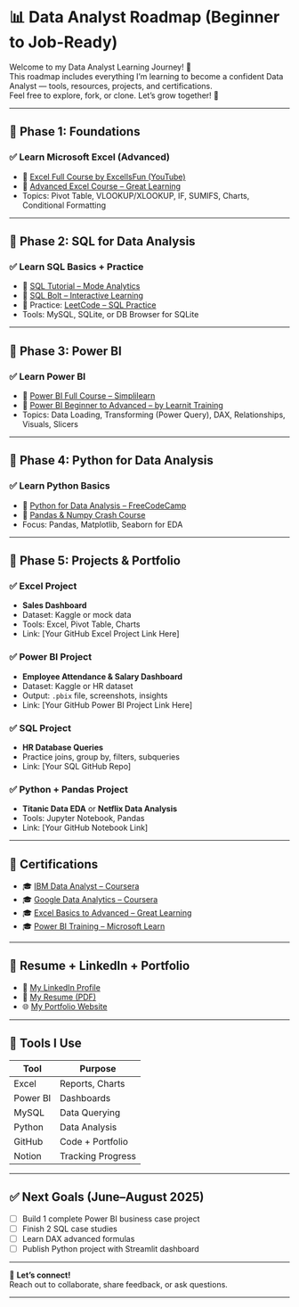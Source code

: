 # 📊 Data Analyst Roadmap (Beginner to Job-Ready)

Welcome to my Data Analyst Learning Journey! 🚀  
This roadmap includes everything I’m learning to become a confident Data Analyst — tools, resources, projects, and certifications.  
Feel free to explore, fork, or clone. Let’s grow together! 🌱

---

## 📌 Phase 1: Foundations

### ✅ Learn Microsoft Excel (Advanced)
- 📘 [Excel Full Course by ExcelIsFun (YouTube)](https://www.youtube.com/playlist?list=PLrRPvpgDmw0n584uD6iLS2FfK6C7LkY3g)
- 📘 [Advanced Excel Course – Great Learning](https://www.youtube.com/watch?v=Pb_2TeejzVo)
- Topics: Pivot Table, VLOOKUP/XLOOKUP, IF, SUMIFS, Charts, Conditional Formatting

---

## 📌 Phase 2: SQL for Data Analysis

### ✅ Learn SQL Basics + Practice
- 📘 [SQL Tutorial – Mode Analytics](https://mode.com/sql-tutorial/)
- 📘 [SQL Bolt – Interactive Learning](https://sqlbolt.com/)
- 🧪 Practice: [LeetCode – SQL Practice](https://leetcode.com/problemset/database/)
- Tools: MySQL, SQLite, or DB Browser for SQLite

---

## 📌 Phase 3: Power BI

### ✅ Learn Power BI
- 📘 [Power BI Full Course – Simplilearn](https://www.youtube.com/watch?v=AGrl-H87pRU)
- 📘 [Power BI Beginner to Advanced – by Learnit Training](https://www.youtube.com/watch?v=I8lZ_6rmDkY)
- Topics: Data Loading, Transforming (Power Query), DAX, Relationships, Visuals, Slicers

---

## 📌 Phase 4: Python for Data Analysis

### ✅ Learn Python Basics
- 📘 [Python for Data Analysis – FreeCodeCamp](https://www.youtube.com/watch?v=r-uOLxNrNk8)
- 📘 [Pandas & Numpy Crash Course](https://www.youtube.com/watch?v=vmEHCJofslg)
- Focus: Pandas, Matplotlib, Seaborn for EDA

---

## 📌 Phase 5: Projects & Portfolio

### ✅ Excel Project
- **Sales Dashboard**  
- Dataset: Kaggle or mock data  
- Tools: Excel, Pivot Table, Charts  
- Link: [Your GitHub Excel Project Link Here]

### ✅ Power BI Project
- **Employee Attendance & Salary Dashboard**  
- Dataset: Kaggle or HR dataset  
- Output: `.pbix` file, screenshots, insights  
- Link: [Your GitHub Power BI Project Link Here]

### ✅ SQL Project
- **HR Database Queries**  
- Practice joins, group by, filters, subqueries  
- Link: [Your SQL GitHub Repo]

### ✅ Python + Pandas Project
- **Titanic Data EDA** or **Netflix Data Analysis**  
- Tools: Jupyter Notebook, Pandas  
- Link: [Your GitHub Notebook Link]

---

## 📌 Certifications 

- 🎓 [IBM Data Analyst – Coursera](https://www.coursera.org/professional-certificates/ibm-data-analyst)
- 🎓 [Google Data Analytics – Coursera](https://www.coursera.org/professional-certificates/google-data-analytics)
- 🎓 [Excel Basics to Advanced – Great Learning](https://www.mygreatlearning.com/)
- 🎓 [Power BI Training – Microsoft Learn](https://learn.microsoft.com/en-us/training/powerplatform/power-bi/)

---

## 📌 Resume + LinkedIn + Portfolio

- 🔗 [My LinkedIn Profile](linkedin.com/in/pavitr-kumar-swain-ab708b227)
- 📄 [My Resume (PDF)](https://link-to-your-resume)
- 🌐 [My Portfolio Website](preview--pavitr-portfolio-design-master.lovable.app)

---

## 📌 Tools I Use

| Tool        | Purpose           |
|-------------|-------------------|
| Excel       | Reports, Charts   |
| Power BI    | Dashboards        |
| MySQL       | Data Querying     |
| Python      | Data Analysis     |
| GitHub      | Code + Portfolio  |
| Notion      | Tracking Progress |

---

## ✅ Next Goals (June–August 2025)

- [ ] Build 1 complete Power BI business case project
- [ ] Finish 2 SQL case studies
- [ ] Learn DAX advanced formulas
- [ ] Publish Python project with Streamlit dashboard

---

📢 **Let’s connect!**  
Reach out to collaborate, share feedback, or ask questions.

---

